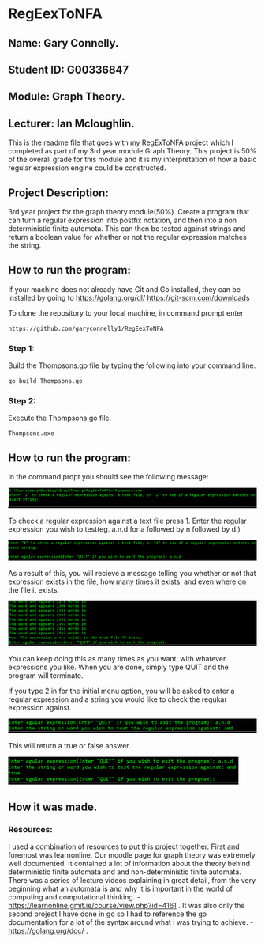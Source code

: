 # RegEexToNFA
## Name: Gary Connelly.
## Student ID: G00336847
## Module: Graph Theory.
## Lecturer: Ian Mcloughlin.

This is the readme file that goes with my RegExToNFA project which I completed as part of my 3rd year module Graph Theory. This project is 50% of the overall grade for this module and it is my interpretation of how a basic regular expression engine could be constructed.

## Project Description:
3rd year project for the graph theory module(50%). Create a program that can turn a regular expression into postfix notation, and then into a non deterministic finite automota. This can then be tested against strings and return a boolean value for whether or not the regular expression matches the string.

## How to run the program:
If your machine does not already have Git and Go installed, they can be installed by going to 
 https://golang.org/dl/
 https://git-scm.com/downloads
 
 To clone the repository to your local machine, in command prompt enter
 ```
 https://github.com/garyconnelly1/RegEexToNFA
 ```
 ### Step 1:
Build the Thompsons.go file by typing the following into your command line.
```
go build Thompsons.go
```

### Step 2:
Execute the Thompsons.go file.
```
Thompsons.exe
```

## How to run the program:
In the command propt you should see the following message:

![](Images/Capture1.PNG)

To check a regular expression against a text file press 1.
Enter the regular expression you wish to test(eg. a.n.d for a followed by n followed by d.)

![](Images/Capture2.PNG)

As a result of this, you will recieve a message telling you whether or not that expression exists in the file, how many times it exists, and even where on the file it exists.

![](Images/Capture3.PNG)

You can keep doing this as many times as you want, with whatever expressions you like. When you are done, simply type QUIT and the program will terminate.

If you type 2 in for the initial menu option, you will be asked to enter a regular expression and a string you would like to check the regukar expression against. 

![](Images/Capture4.PNG)

This will return a true or false answer.

![](Images/Capture5.PNG)


## How it was made.
### Resources:
I used a combination of resources to put this project together. First and foremost was learnonline. Our moodle page for graph theory was extremely well documented. It contained a lot of information about the theory behind deterministic finite automata and and non-deterministic finite automata. There was a series of lecture videos explaining in great detail, from the very beginning what an automata is and why it is important in the world of computing and computational thinking. - https://learnonline.gmit.ie/course/view.php?id=4161 .
It was also only the second project I have done in go so I had to reference the go documentation for a lot of the syntax around what I was trying to achieve. - https://golang.org/doc/ . 
